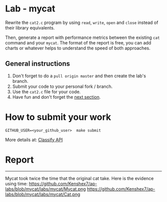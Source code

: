 Lab - mycat
===========

Rewrite the `cat2.c` program by using `read`, `write`, `open` and `close` instead of their library equivalents.

Then, generate a report with performance metrics between the existing `cat` command  and your `mycat`.
The format of the report is free, you can add charts or whatever helps to understand the speed of both approaches.

General instructions
--------------------
1. Don't forget to do a `pull origin master` and then create the lab's branch.
2. Submit your code to your personal fork / branch.
3. Use the `cat2.c` file for your code.
4. Have fun and don't forget the [next section](#how-to-submit-your-work).

How to submit your work
=======================
```
GITHUB_USER=<your_github_user>  make submit
```
More details at: [Classify API](../../classify.md)

# Report
----------------------

Mycat took twice the time that the original cat take.
Here is the evidence using time:
https://github.com/Kenshex7/ap-labs/blob/mycat/labs/mycat/Mycat.png
https://github.com/Kenshex7/ap-labs/blob/mycat/labs/mycat/Cat.png
